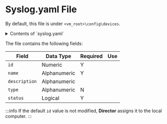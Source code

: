 # Syslog.yaml File

By default, this file is under `<vm_root>\config\devices`.

<details>
<summary>Contents of `syslog.yaml`</summary>
```YAML
devices:
  - id: 324235346
    name: 127.0.0.1
    description: syslog
    type: syslog
    status: true
    properties:
      address: "0.0.0.0"
      port: 14514
```
</details>

The file contains the following fields:

|Field|Data Type|Required|Use|
|---|---|---|---|
|`id`|Numeric|Y||
|`name`|Alphanumeric|Y||
|`description`|Alphanumeric|||
|`type`|Alphanumeric|N||
|`status`|Logical|Y||

:::info
If the default `id` value is not modified, **Director** assigns it to the local computer.
:::
